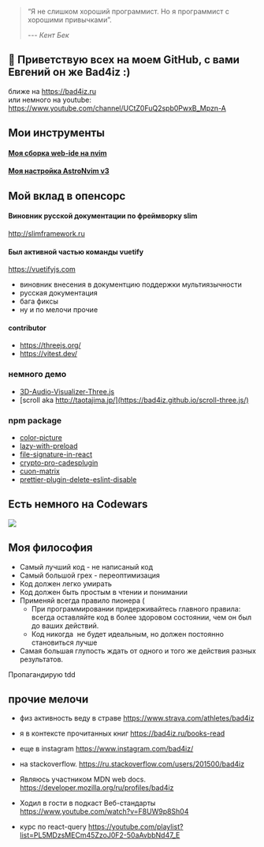 
> “Я не слишком хороший программист. Но я программист с хорошими привычками”.
> 
> --- _Кент Бек_

[1]: http://www.quotedb.com/quotes/2112

## 👋 Приветствую всех на моем GitHub, с вами Евгений он же Bad4iz :)
ближе на https://bad4iz.ru   
или немного на youtube: https://www.youtube.com/channel/UCtZ0FuQ2spb0PwxB_Mpzn-A

## Мои инструменты
#### [Моя сборка web-ide на nvim](https://github.com/bad4iz/web-ide-nvim)
#### [Моя настройка AstroNvim v3](https://github.com/bad4iz/user_settings-AstroNvim_v3)


## Мой вклад в опенсорс

#### Виновник русской документации по фреймворку slim
http://slimframework.ru

#### Был активной частью команды vuetify 
https://vuetifyjs.com
- виновник внесения в документцию поддержки мультиязычности
- русская документация
- бага фиксы 
- ну и по мелочи прочие

#### contributor
- https://threejs.org/
- https://vitest.dev/

### немного демо 
- [3D-Audio-Visualizer-Three.js](https://bad4iz.github.io/3D-Audio-Visualizer-Three.js/)
- [scroll aka http://taotajima.jp/](https://bad4iz.github.io/scroll-three.js/)

### npm package
- [color-picture](https://www.npmjs.com/package/color-picture) 
- [lazy-with-preload](https://www.npmjs.com/package/lazy-with-preload)
- [file-signature-in-react](https://www.npmjs.com/package/file-signature-in-react)
- [crypto-pro-cadesplugin](https://www.npmjs.com/package/crypto-pro-cadesplugin)
- [cuon-matrix](https://www.npmjs.com/package/cuon-matrix)
- [prettier-plugin-delete-eslint-disable](https://www.npmjs.com/package/prettier-plugin-delete-eslint-disable)

## Есть немного на Codewars
![](https://www.codewars.com/users/bad4iz/badges/large)

## Моя философия
- Самый лучший код - не написаный код
- Самый большой грех - переоптимизация
- Код должен легко умирать
- Код должен быть простым в чтении и понимании
- Применяй всегда правило пионера (
  - При программировании придерживайтесь главного правила: всегда оставляйте код в более здоровом состоянии, чем он был до ваших действий.
  - Код никогда  не будет идеальным, но должен постоянно становиться лучше
- Самая большая глупость ждать от одного и того же действия разных результатов.

Пропагандирую tdd


## прочие мелочи

- физ активность веду в страве https://www.strava.com/athletes/bad4iz
- я в контексте прочитанных книг https://bad4iz.ru/books-read
- еще в instagram https://www.instagram.com/bad4iz/

- на stackoverflow.   https://ru.stackoverflow.com/users/201500/bad4iz
- Являюсь участником MDN web docs.  https://developer.mozilla.org/ru/profiles/bad4iz
- Ходил в гости в подкаст Веб-стандарты https://www.youtube.com/watch?v=F8UW9p8Sh04

- курс по react-query https://youtube.com/playlist?list=PL5MDzsMECm45ZzoJ0F2-50aAvbbNd47_E

